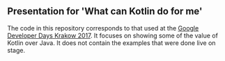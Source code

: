 ## Presentation for 'What can Kotlin do for me'

The code in this repository corresponds to that used at the [Google Developer Days Krakow 2017](https://www.youtube.com/watch?v=YbF8Q8LxAJs). It focuses on showing some of the value of Kotlin over Java. It does not contain the examples that were done live on stage.

